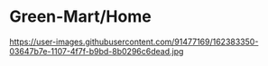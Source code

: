 # Green-Mart/Home

https://user-images.githubusercontent.com/91477169/162383350-03647b7e-1107-4f7f-b9bd-8b0296c6dead.jpg
